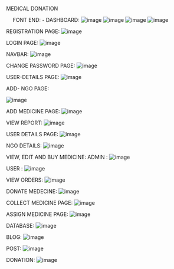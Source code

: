  
MEDICAL DONATION

 
 
FONT END: -
DASHBOARD:
 ![image](https://user-images.githubusercontent.com/62815719/181061376-90708598-576c-4567-abd6-e952b78c5b29.png)
![image](https://user-images.githubusercontent.com/62815719/181061436-59e732fb-d4f7-443d-8a99-aa400d70913b.png)
![image](https://user-images.githubusercontent.com/62815719/181061481-521650b3-d466-464a-8c89-747277355e0f.png)
![image](https://user-images.githubusercontent.com/62815719/181061520-42547813-5a87-45b9-9391-d3461178a3a4.png)

REGISTRATION PAGE:
 ![image](https://user-images.githubusercontent.com/62815719/181061544-fb2b9823-fbba-4066-b73e-4d8d7856e304.png)

LOGIN PAGE:
 ![image](https://user-images.githubusercontent.com/62815719/181061595-61d5b181-672b-44b1-a1e9-c6a3a181647e.png)

NAVBAR:
 ![image](https://user-images.githubusercontent.com/62815719/181061629-81214f59-6aef-4d7a-83d7-d8024a42c8a3.png)

CHANGE PASSWORD PAGE:
 ![image](https://user-images.githubusercontent.com/62815719/181061662-92bff005-779c-4dcd-8075-c773fffed479.png)

USER-DETAILS PAGE:
![image](https://user-images.githubusercontent.com/62815719/181061708-15bfee81-2689-452e-b745-cc551207513e.png)

 
ADD- NGO PAGE:

![image](https://user-images.githubusercontent.com/62815719/181061756-18a17952-ac62-47c6-9a92-465b5e7d1ad1.png)

ADD MEDICINE PAGE:
![image](https://user-images.githubusercontent.com/62815719/181061828-8ca1a3af-3855-41f0-bd66-e100de6fd8a1.png)
 
VIEW REPORT:
 ![image](https://user-images.githubusercontent.com/62815719/181061883-af6b26bb-c606-4224-aa7d-8f6e577371a0.png)

USER DETAILS PAGE:
 ![image](https://user-images.githubusercontent.com/62815719/181061937-1a35c43a-ea58-467f-88d4-ca97d3bf695c.png)

NGO DETAILS:
 ![image](https://user-images.githubusercontent.com/62815719/181061966-1d7ac701-911d-4392-9084-886180c3d72b.png)

VIEW, EDIT AND BUY MEDICINE:
ADMIN :
![image](https://user-images.githubusercontent.com/62815719/181062170-4908b04d-bc7b-446a-9977-caf68d5fd6c7.png)
 
USER :
 ![image](https://user-images.githubusercontent.com/62815719/181062215-4c7cb6f3-9d37-4e84-a3c8-b6417b81f1d0.png)

VIEW ORDERS:
![image](https://user-images.githubusercontent.com/62815719/181062273-c5f63ca6-66f0-4f4e-842b-80aeefc20082.png)

DONATE MEDECINE: 
![image](https://user-images.githubusercontent.com/62815719/181062308-d1113907-3744-4cbe-b7f8-3071e790ace0.png)

COLLECT MEDICINE PAGE:
![image](https://user-images.githubusercontent.com/62815719/181062377-f9c6eef2-832f-4ef6-86f0-0837be9f1416.png)
 
ASSIGN MEDICINE PAGE:
![image](https://user-images.githubusercontent.com/62815719/181062402-a0546dc3-7985-4853-a721-c2eef9342cac.png)

DATABASE:
![image](https://user-images.githubusercontent.com/62815719/181062497-6ba22fe7-315d-4eda-9199-2aa254763ffe.png)
 
BLOG:
 ![image](https://user-images.githubusercontent.com/62815719/181062521-78315f60-c92f-476f-ae6c-1415c3a67c88.png)

POST:
![image](https://user-images.githubusercontent.com/62815719/181062560-6e120a89-767c-49ad-aa7f-587e15ab5f17.png)
 
DONATION:
![image](https://user-images.githubusercontent.com/62815719/181062612-8a732517-2a75-4b4d-8461-43ccbc9a85cf.png)
 







